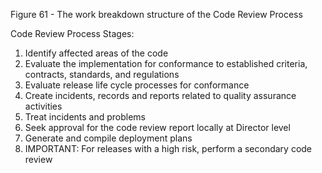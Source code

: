 Figure 61 - The work breakdown structure of the Code Review Process

Code Review Process Stages:

1. Identify affected areas of the code
2. Evaluate the implementation for conformance to established criteria, contracts, standards, and regulations
3. Evaluate release life cycle processes for conformance
4. Create incidents, records and reports related to quality assurance activities
5. Treat incidents and problems
6. Seek approval for the code review report locally at Director level
7. Generate and compile deployment plans
8. IMPORTANT: For releases with a high risk, perform a secondary code review